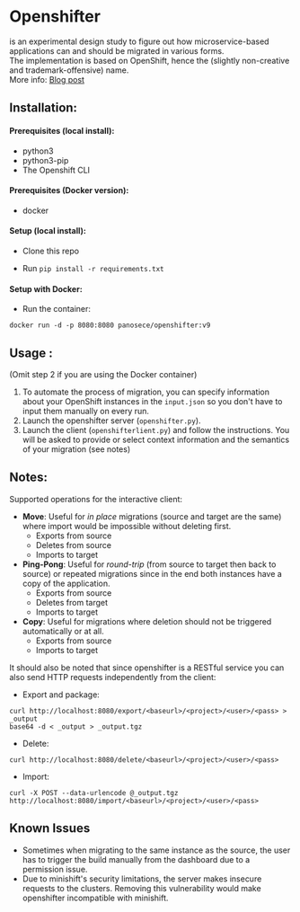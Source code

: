 # Openshifter
is an experimental design study to figure out how microservice-based applications can and should be migrated in various forms.  
The implementation is based on OpenShift, hence the (slightly non-creative and trademark-offensive) name.  
More info: [Blog post](https://blog.zhaw.ch/splab/2019/04/15/openshifter-migrating-applications-between-openshift-instances/)

## Installation:
#### Prerequisites (local install):
- python3
- python3-pip
- The Openshift CLI

#### Prerequisites (Docker version):
- docker

#### Setup (local install):
- Clone this repo

- Run `pip install -r requirements.txt`

#### Setup with Docker:
- Run the container:
```
docker run -d -p 8080:8080 panosece/openshifter:v9
```

## Usage :
(Omit step 2 if you are using the Docker container)
1. To automate the process of migration, you can specify information about your OpenShift instances in the `input.json` so you don't have to input them manually on every run.
2. Launch the openshifter server (`openshifter.py`).
3. Launch the client (`openshifterlient.py`) and follow the instructions. You will be asked to provide or select context information and the semantics of your migration (see notes)



## Notes:
Supported operations for the interactive client:
- **Move**: Useful for *in place* migrations (source and target are the same) where import would be impossible without deleting first.
  - Exports from source
  - Deletes from source
  - Imports to target
- **Ping-Pong**: Useful for *round-trip* (from source to target then back to source) or repeated migrations since in the end both instances have a copy of the application.
  - Exports from source
  - Deletes from target
  - Imports to target
- **Copy**: Useful for migrations where deletion should not be triggered automatically or at all.
  - Exports from source
  - Imports to target

It should also be noted that since openshifter is a RESTful service you can also send HTTP requests independently from the client:
- Export and package:
```
curl http://localhost:8080/export/<baseurl>/<project>/<user>/<pass> > _output
base64 -d < _output > _output.tgz
```
- Delete:
```
curl http://localhost:8080/delete/<baseurl>/<project>/<user>/<pass>
```
- Import:
```
curl -X POST --data-urlencode @_output.tgz http://localhost:8080/import/<baseurl>/<project>/<user>/<pass>
```
## Known Issues
- Sometimes when migrating to the same instance as the source, the user has to trigger the build manually from the dashboard due to a permission issue.
- Due to minishift's security limitations, the server makes insecure requests to the clusters. Removing this vulnerability would make openshifter incompatible with minishift.
